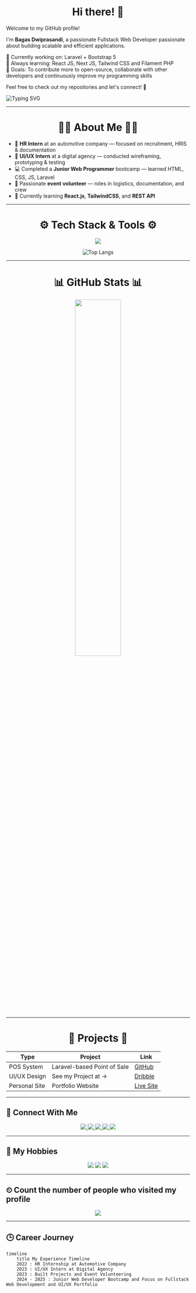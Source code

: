 <h1 align="center">Hi there! 👋</h1>


Welcome to my GitHub profile!  

I'm **Bagas Dwiprasandi**, a passionate Fullstack Web Developer passionate about building scalable and efficient applications.  

🔧 Currently working on: Laravel + Bootstrap 5  
🌱 Always learning: React JS, Next JS, Tailwind CSS and Filament PHP  
🎯 Goals: To contribute more to open-source, collaborate with other developers and continuously improve my programming skills  

Feel free to check out my repositories and let's connect! 🚀  

<div class="align-center">  
<img src="https://readme-typing-svg.herokuapp.com?font=Courier+New&weight=700&size=24&pause=1000&color=5EF7A0&width=435&lines=Hi+there%2C+I'm+Bagas+Dwiprasandi+%F0%9F%91%8B;I'm+a+Junior+Web+Programming+%F0%9F%92%BB;Stack+on+Laravel+and+Tailwind+" alt="Typing SVG" /></div>


---

<h1 align="center">
    👨‍💻 About Me 👨‍💻
</h1>


- 🚗 **HR Intern** at an automotive company — focused on recruitment, HRIS & documentation  
- 🎨 **UI/UX Intern** at a digital agency — conducted wireframing, prototyping & testing  
- 💻 Completed a **Junior Web Programmer** bootcamp — learned HTML, CSS, JS, Laravel  
- 🎪 Passionate **event volunteer** — roles in logistics, documentation, and crew  
- 🌱 Currently learning **React.js**, **TailwindCSS**, and **REST API**

---

<h1 align="center">
   ⚙️ Tech Stack & Tools ⚙️
</h1>


<p align="center">
  <img src="https://skillicons.dev/icons?i=html,css,js,laravel,php,mysql,figma,xd,git,github,nodejs,react,bootstrap,jquery,tailwind,stackoverflow,vscode" />
</p>

<p align="center">
  <img src="https://github-readme-stats.vercel.app/api/top-langs/?username=bagasdprs&layout=compact&theme=tokyonight" alt="Top Langs" />
</p>

---

<h1 align="center">
  📊 GitHub Stats 📊
</h1>

<p align="center">
  <img width="50%" src="https://github-readme-stats.vercel.app/api?username=bagasdprs&show_icons=true&theme=tokyonight&hide_border=true" />
</p>

---


<h1 align="center">
  🧩 Projects 🧩
</h1>

| Type | Project | Link |
|------|---------|------|
| POS System | Laravel-based Point of Sale | [GitHub](https://github.com/bagasdprs/UjiKomPPKDJakPus-POS) |
| UI/UX Design | See my Project at -> | [Dribble](https://dribbble.com/bagasdprs) |
| Personal Site | Portfolio Website | [Live Site](https://github.com/bagasdprs) |

---


## 🔗 Connect With Me
<p align="center"> 
  <a href="https://linkedin.com/in/bagasdprs" target="_blank">
    <img src="https://img.shields.io/badge/LinkedIn-0077B5?style=for-the-badge&logo=linkedin&logoColor=white" />
  </a>
  <a href="mailto:bagasdprs@gmail.com">
    <img src="https://img.shields.io/badge/Gmail-D14836?style=for-the-badge&logo=gmail&logoColor=white" />
  </a> 
  <a href="https://dribbble.com/bagasdprs">
    <img src="https://img.shields.io/badge/Dribbble-EA4C89?style=for-the-badge&logo=dribbble&logoColor=white" />
  </a> 
  <a href="https://github.com/bagasdprs" target="_blank">
    <img src="https://img.shields.io/github/followers/yourusername?label=Follow&style=for-the-badge" />
  </a> 
  <a href="https://t.me/bagasdprs" target="_blank">
    <img src="https://img.shields.io/badge/Telegram-2CA5E0?style=for-the-badge&logo=telegram&logoColor=white" />
  </a> 
</p>

---

## 🎉 My Hobbies
<p align="center"> 
<img src="https://img.shields.io/badge/Steam-000000?style=for-the-badge&logo=steam&logoColor=white"/>
<img src="https://img.shields.io/badge/Valorant-fa4454?style=for-the-badge&logo=valorant&logoColor=white"/>
<img src="https://img.shields.io/badge/Game%20&%20Watch-CCFF00?style=for-the-badge&logo=gameandwatch&logoColor=gray"/>
</p>

---

## ⏲ Count the number of people who visited my profile

<div align="center">
  <img src="https://profile-counter.glitch.me/bagasdprs/count.svg?"  />
</div>

---

## 🕒 Career Journey

```mermaid
timeline
    title My Experience Timeline
    2022 : HR Internship at Automotive Company
    2023 : UI/UX Intern at Digital Agency
    2023 : Built Projects and Event Volunteering
    2024 - 2025 : Junior Web Developer Bootcamp and Focus on Fullstack Web Development and UI/UX Portfolio


